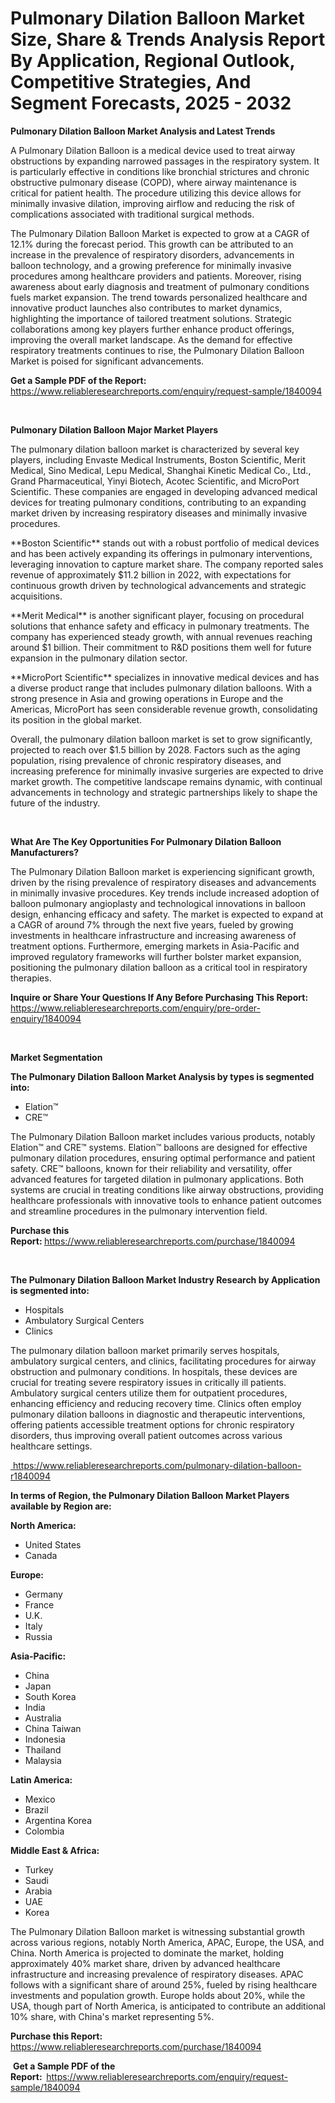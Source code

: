 <p><h1>Pulmonary Dilation Balloon Market Size, Share & Trends Analysis Report By Application, Regional Outlook, Competitive Strategies, And Segment Forecasts, 2025 - 2032</h1></p><p><strong>Pulmonary Dilation Balloon Market Analysis and Latest Trends</strong></p>
<p><p>A Pulmonary Dilation Balloon is a medical device used to treat airway obstructions by expanding narrowed passages in the respiratory system. It is particularly effective in conditions like bronchial strictures and chronic obstructive pulmonary disease (COPD), where airway maintenance is critical for patient health. The procedure utilizing this device allows for minimally invasive dilation, improving airflow and reducing the risk of complications associated with traditional surgical methods.</p><p>The Pulmonary Dilation Balloon Market is expected to grow at a CAGR of 12.1% during the forecast period. This growth can be attributed to an increase in the prevalence of respiratory disorders, advancements in balloon technology, and a growing preference for minimally invasive procedures among healthcare providers and patients. Moreover, rising awareness about early diagnosis and treatment of pulmonary conditions fuels market expansion. The trend towards personalized healthcare and innovative product launches also contributes to market dynamics, highlighting the importance of tailored treatment solutions. Strategic collaborations among key players further enhance product offerings, improving the overall market landscape. As the demand for effective respiratory treatments continues to rise, the Pulmonary Dilation Balloon Market is poised for significant advancements.</p></p>
<p><strong>Get a Sample PDF of the Report:&nbsp;</strong> <a href="https://www.reliableresearchreports.com/enquiry/request-sample/1840094?utm_campaign=2677&utm_medium=2&utm_source=Github&utm_content=ia&utm_term=19042025&utm_id=pulmonary-dilation-balloon">https://www.reliableresearchreports.com/enquiry/request-sample/1840094</a></p>
<p>&nbsp;</p>
<p><strong>Pulmonary Dilation Balloon Major Market Players</strong></p>
<p><p>The pulmonary dilation balloon market is characterized by several key players, including Envaste Medical Instruments, Boston Scientific, Merit Medical, Sino Medical, Lepu Medical, Shanghai Kinetic Medical Co., Ltd., Grand Pharmaceutical, Yinyi Biotech, Acotec Scientific, and MicroPort Scientific. These companies are engaged in developing advanced medical devices for treating pulmonary conditions, contributing to an expanding market driven by increasing respiratory diseases and minimally invasive procedures.</p><p>**Boston Scientific** stands out with a robust portfolio of medical devices and has been actively expanding its offerings in pulmonary interventions, leveraging innovation to capture market share. The company reported sales revenue of approximately $11.2 billion in 2022, with expectations for continuous growth driven by technological advancements and strategic acquisitions.</p><p>**Merit Medical** is another significant player, focusing on procedural solutions that enhance safety and efficacy in pulmonary treatments. The company has experienced steady growth, with annual revenues reaching around $1 billion. Their commitment to R&D positions them well for future expansion in the pulmonary dilation sector.</p><p>**MicroPort Scientific** specializes in innovative medical devices and has a diverse product range that includes pulmonary dilation balloons. With a strong presence in Asia and growing operations in Europe and the Americas, MicroPort has seen considerable revenue growth, consolidating its position in the global market.</p><p>Overall, the pulmonary dilation balloon market is set to grow significantly, projected to reach over $1.5 billion by 2028. Factors such as the aging population, rising prevalence of chronic respiratory diseases, and increasing preference for minimally invasive surgeries are expected to drive market growth. The competitive landscape remains dynamic, with continual advancements in technology and strategic partnerships likely to shape the future of the industry.</p></p>
<p>&nbsp;</p>
<p><strong>What Are The Key Opportunities For Pulmonary Dilation Balloon Manufacturers?</strong></p>
<p><p>The Pulmonary Dilation Balloon market is experiencing significant growth, driven by the rising prevalence of respiratory diseases and advancements in minimally invasive procedures. Key trends include increased adoption of balloon pulmonary angioplasty and technological innovations in balloon design, enhancing efficacy and safety. The market is expected to expand at a CAGR of around 7% through the next five years, fueled by growing investments in healthcare infrastructure and increasing awareness of treatment options. Furthermore, emerging markets in Asia-Pacific and improved regulatory frameworks will further bolster market expansion, positioning the pulmonary dilation balloon as a critical tool in respiratory therapies.</p></p>
<p><strong>Inquire or Share Your Questions If Any Before Purchasing This Report:</strong> <a href="https://www.reliableresearchreports.com/enquiry/pre-order-enquiry/1840094?utm_campaign=2677&utm_medium=2&utm_source=Github&utm_content=ia&utm_term=19042025&utm_id=pulmonary-dilation-balloon">https://www.reliableresearchreports.com/enquiry/pre-order-enquiry/1840094</a></p>
<p>&nbsp;</p>
<p><strong>Market Segmentation</strong></p>
<p><strong>The Pulmonary Dilation Balloon Market Analysis by types is segmented into:</strong></p>
<p><ul><li>Elation™</li><li>CRE™</li></ul></p>
<p><p>The Pulmonary Dilation Balloon market includes various products, notably Elation™ and CRE™ systems. Elation™ balloons are designed for effective pulmonary dilation procedures, ensuring optimal performance and patient safety. CRE™ balloons, known for their reliability and versatility, offer advanced features for targeted dilation in pulmonary applications. Both systems are crucial in treating conditions like airway obstructions, providing healthcare professionals with innovative tools to enhance patient outcomes and streamline procedures in the pulmonary intervention field.</p></p>
<p><strong>Purchase this Report:&nbsp;</strong><a href="https://www.reliableresearchreports.com/purchase/1840094?utm_campaign=2677&utm_medium=2&utm_source=Github&utm_content=ia&utm_term=19042025&utm_id=pulmonary-dilation-balloon">https://www.reliableresearchreports.com/purchase/1840094</a></p>
<p>&nbsp;</p>
<p><strong>The Pulmonary Dilation Balloon Market Industry Research by Application is segmented into:</strong></p>
<p><ul><li>Hospitals</li><li>Ambulatory Surgical Centers</li><li>Clinics</li></ul></p>
<p><p>The pulmonary dilation balloon market primarily serves hospitals, ambulatory surgical centers, and clinics, facilitating procedures for airway obstruction and pulmonary conditions. In hospitals, these devices are crucial for treating severe respiratory issues in critically ill patients. Ambulatory surgical centers utilize them for outpatient procedures, enhancing efficiency and reducing recovery time. Clinics often employ pulmonary dilation balloons in diagnostic and therapeutic interventions, offering patients accessible treatment options for chronic respiratory disorders, thus improving overall patient outcomes across various healthcare settings.</p></p>
<p><a href="https://www.reliableresearchreports.com/pulmonary-dilation-balloon-r1840094?utm_campaign=2677&utm_medium=2&utm_source=Github&utm_content=ia&utm_term=19042025&utm_id=pulmonary-dilation-balloon">&nbsp;https://www.reliableresearchreports.com/pulmonary-dilation-balloon-r1840094</a></p>
<p><strong>In terms of Region, the Pulmonary Dilation Balloon Market Players available by Region are:</strong></p>
<p>
    <p> <strong> North America: </strong>
        <ul>
            <li>United States</li>
            <li>Canada</li>
        </ul>
        </p> 
    <p> <strong> Europe: </strong>
        <ul>
            <li>Germany</li>
            <li>France</li>
            <li>U.K.</li>
            <li>Italy</li>
            <li>Russia</li>
        </ul>
        </p> 
    <p> <strong> Asia-Pacific: </strong>
        <ul>
            <li>China</li>
            <li>Japan</li>
            <li>South Korea</li>
            <li>India</li>
            <li>Australia</li>
            <li>China Taiwan</li>
            <li>Indonesia</li>
            <li>Thailand</li>
            <li>Malaysia</li>
        </ul>
        </p> 
    <p> <strong> Latin America: </strong>
        <ul>
            <li>Mexico</li>
            <li>Brazil</li>
            <li>Argentina Korea</li>
            <li>Colombia</li>
        </ul>
        </p> 
    <p> <strong> Middle East & Africa: </strong>
        <ul>
            <li>Turkey</li>
            <li>Saudi</li>
            <li>Arabia</li>
            <li>UAE</li>
            <li>Korea</li>
        </ul>
    </p>
    </p>
<p><p>The Pulmonary Dilation Balloon market is witnessing substantial growth across various regions, notably North America, APAC, Europe, the USA, and China. North America is projected to dominate the market, holding approximately 40% market share, driven by advanced healthcare infrastructure and increasing prevalence of respiratory diseases. APAC follows with a significant share of around 25%, fueled by rising healthcare investments and population growth. Europe holds about 20%, while the USA, though part of North America, is anticipated to contribute an additional 10% share, with China's market representing 5%.</p></p>
<p><strong>Purchase this Report: </strong><a href="https://www.reliableresearchreports.com/purchase/1840094?utm_campaign=2677&utm_medium=2&utm_source=Github&utm_content=ia&utm_term=19042025&utm_id=pulmonary-dilation-balloon">https://www.reliableresearchreports.com/purchase/1840094</a></p>
<p>&nbsp;<strong>Get a Sample PDF of the Report:&nbsp;&nbsp;</strong><a href="https://www.reliableresearchreports.com/enquiry/request-sample/1840094?utm_campaign=2677&utm_medium=2&utm_source=Github&utm_content=ia&utm_term=19042025&utm_id=pulmonary-dilation-balloon">https://www.reliableresearchreports.com/enquiry/request-sample/1840094</a></p>
<p><strong></strong></p>
<p><p></p><p></p><p></p></p>